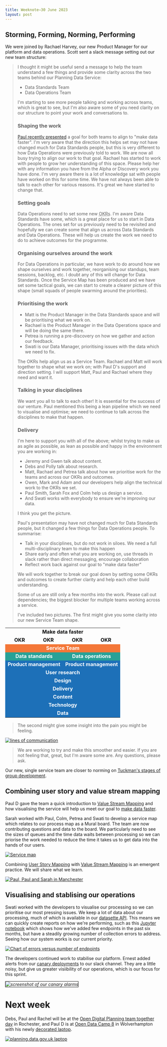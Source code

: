 ```yaml
---
title: Weeknote—30 June 2023
layout: post
---
```


## Storming, Forming, Norming, Performing

We were joined by Rachael Harvey, our new Product Manager for our platform and data operations. Scott sent a slack message setting out our new team structure:
    
> I thought it might be useful send a message to help the team understand a few things and provide some clarity across the two teams behind our Planning Data Service:
>
> * Data Standards Team
> * Data Operations Team
>
> I'm starting to see more people talking and working across teams, which is great to see, but I'm also aware some of you need clarity on our structure to point your work and conversations to.
>
> ### Shaping the work
>
> [Paul recently presented](https://digital-land.github.io/blog-post/beta-team/) a goal for both teams to align to "make data faster". I'm very aware that the direction this helps set may not have changed much for Data Standards people, but this is very different to how Data Operations were previously told to work. We are now all busy trying to align our work to that goal. Rachael has started to work with people to grow her understanding of this space. Please help her with any information you have from the Alpha or Discovery work you have done. I'm very aware there is a lot of knowledge sat with people have worked on this for some time. We have not always been able to talk to each other for various reasons. It's great we have started to change that.
>
> ### Setting goals
>
> Data Operations need to set some new <abbr title="Objectives and Key Results">OKRs</abbr>. I'm aware Data Standards have some, which is a great place for us to start in Data Operations. The ones set for us previously need to be revisited and hopefully we can create some that align us across Data Standards and Data Operations. These will help us create the work we need to do to achieve outcomes for the programme.
>
> ### Organising ourselves around the work
>
> For Data Operations in particular, we have work to do around how we shape ourselves and work together, reorganising our standups, team sessions, backlog, etc. I doubt any of this will change for Data Standards. Once the Service Map has been produced and we have set some tactical goals, we can start to create a clearer picture of this shape (small squads of people swarming around the priorities).
>
> ### Prioritising the work
>
> * Matt is the Product Manager in the Data Standards space and will be prioritising what we work on. 
> * Rachael is the Product Manager in the Data Operations space and will be doing the same there. 
> * Petrea is running a pre-discovery on how we gather and action our feedback. 
> * Swati is our Data Manager, prioritising issues with the data which we need to fix.
>
> The OKRs help align us as a Service Team. Rachael and Matt will work together to shape what we work on; with Paul D's support and direction setting. I will support Matt, Paul and Rachael where they need and want it.
>
> ### Talking in your disciplines
>
> We want you all to talk to each other! It is essential for the success of our venture. Paul mentioned this being a lean pipeline which we need to visualise and optimise; we need to continue to talk across the disciplines to make that happen.
>
> ### Delivery
>
> I'm here to support you with all of the above; whilst trying to make us as agile as possible, as lean as possible and happy in the environment you are working in:
>
> * Jeremy and Gwen talk about content.
> * Debs and Polly talk about research.
> * Matt, Rachael and Petrea talk about how we prioritise work for the teams and across our OKRs and outcomes.
> * Owen, Mark and Adam and our developers help align the technical work to the OKRs we set.
> * Paul Smith, Sarah Fox and Colm help us design a service.
> * And Swati works with everybody to ensure we're improving our data.
>
> I think you get the picture.
>
> Paul's presentation may have not changed much for Data Standards people, but it changed a few things for Data Operations people.  To summarise:
>
> * Talk in your disciplines, but do not work in siloes. We need a full multi-disciplinary team to make this happen
> * Share early and often what you are working on, use threads in slack rather than direct messaging, encourage collaboration
> * Reflect work back against our goal to "make data faster"
>
> We will work together to break our goal down by setting some OKRs and outcomes
> to create further clarity and help each other build understanding.
>
> Some of us are still only a few months into the work.
> Please call out dependencies; the biggest blocker for multiple teams working across a service.
>
> I've included two pictures. The first might give you some clarity into our new Service Team shape.

<style> 
table.team td {
  text-align: center;
  font-weight: bold;
  color: #ffffff;
}
.team .goal td {
  color: #0b0c0c;
}
.team .okr td {
  color: #0b0c0c;
}
.team .service td {
  background-color: #f47738 ;
}
.team .team td {
  background-color: #28a197;
}
.team .product td {
  background-color: #1d70b8; 
}
.team .role td { 
  background-color: #1d70b8; 
}

em > img {
  border: 1px solid #0b0c0c;
}
</style>

<table class=team>
<tr class=goal><td colspan=4>Make data faster</td></tr>
<tr class=okr><td>OKR</td><td>OKR</td><td>OKR</td><td>OKR</td></tr> 
<tr class=service><td colspan=4>Service Team</td></tr> 
<tr class=team><td colspan=2>Data standards</td><td colspan=2>Data operations</td></tr>
<tr class=product><td colspan=2>Product management</td><td colspan=2>Product management</td></tr>
<tr class=role><td colspan=4>User research</td></tr>
<tr class=role><td colspan=4>Design</td></tr>
<tr class=role><td colspan=4>Delivery</td></tr>
<tr class=role><td colspan=4>Content</td></tr>
<tr class=role><td colspan=4>Technology</td></tr>
<tr class=role><td colspan=4>Data</td></tr>
</table>

>
> The second might give some insight into the pain you might be feeling.
>

[![lines of communication](/data-standards/assets/images/lines-of-communication.png)](https://medium.com/designbetter/partnerships-not-pixels-are-the-key-to-great-design-teams-6f547b3b8ef)

> We are working to try and make this smoother and easier. If you are not feeling that, great, but I'm aware some are.
> Any questions, please ask.

Our new, single service team are closer to norming on [Tuckman's stages of group development](https://en.wikipedia.org/wiki/Tuckman%27s_stages_of_group_development).

## Combining user story and value stream mapping

Paul D gave the team a quick introduction to [Value Stream Mapping](https://docs.google.com/presentation/d/1SU-0glP2Dk67IJIaqd5U2hwsaA7kf3Dgw5qGtgbPXow/edit?usp=sharing) and how visualising the service will help us meet our goal to [make data faster](https://digital-land.github.io/blog-post/beta-team/#but-will-it-make-data-faster).

Sarah worked with Paul, Colm, Petrea and Swati to develop a service map which relates to our process map as a Mural board. The team are now contributing questions and data to the board. We particularly need to see the sizes of queues and the time data waits between processing so we can priorise the work needed to reduce the time it takes us to get data into the hands of our users.

[![Service map](/data-standards/assets/images/Planning-Data-Service-Map-2023-06-30-small.png)](/data-standards/assets/images/Planning-Data-Service-Map-2023-06-30.pdf)

Combining [User Story Mapping](https://jpattonassociates.com/the-new-backlog/) with [Value Stream Mapping](https://en.wikipedia.org/wiki/Value-stream_mapping) is an emergent practice. We will share what we learn.

<a href="https://twitter.com/paulmsmith/status/1673749690611802119"><img alt="Paul, Paul and Sarah in Manchester" title="Paul, Paul and Sarah in Manchester" src="https://pbs.twimg.com/media/Fzpad3sWwAA8KlW.jpg"/></a>

## Visualising and stablising our operations

Swati worked with the developers to visualise our processing so we can prioritise our most pressing issues. We keep a lot of data about our processing, much of which is available in our [datasette API](https://datasette.planning.data.gov.uk/).  This means we can quickly create reports on how we're performing, such as this [Jupyter notebook](https://gist.github.com/psd/725ec25dcec962db6037b687aa214fa1) which shows how we've added few endpoints in the past six months, but have a steadily growing number of collection errors to address. Seeing how our system works is our current priority.

[![Chart of errors versus number of endpoints](/data-standards/assets/images/endpoints-errors-chart.png)](https://gist.github.com/psd/725ec25dcec962db6037b687aa214fa1)

The developers continued work to stabilise our platform. Ernest added alerts from our [canary deployments](https://www.opsmx.com/blog/what-is-canary-deployment/) to our slack channel. They are a little noisy, but give us greater visiibility of our operations, which is our focus for this sprint.

*![screenshot of our canary alarms](/data-standards/assets/images/canary-alarms.png "Canary Alarms")*
    
# Next week

Debs, Paul and Rachel will be at the [Open Digital Planning team together day](https://www.eventbrite.co.uk/e/open-digital-planning-team-together-day-tickets-646907948087) in Rochester, and Paul D is at [Open Data Camp 8](https://www.odcamp.uk/) in Wolverhampton with his newly <a href="https://whatfettle.com">decorated laptop</a>.

<a href="https://www.flickr.com/photos/psd/53014201751/" title="planning.data.gov.uk laptop"><img src="https://live.staticflickr.com/65535/53014201751_cd0cf7c215_c.jpg" alt="planning.data.gov.uk laptop"/></a>
